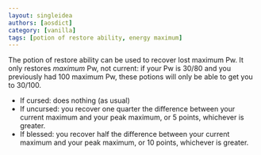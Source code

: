 ```yaml
---
layout: singleidea
authors: [aosdict]
category: [vanilla]
tags: [potion of restore ability, energy maximum]
---
```

The potion of restore ability can be used to recover lost maximum Pw.
It only restores _maximum_ Pw, not current: if your Pw is 30/80 and you
previously had 100 maximum Pw, these potions will only be able to get you to
30/100.
* If cursed: does nothing (as usual)
* If uncursed: you recover one quarter the difference between your current
  maximum and your peak maximum, or 5 points, whichever is greater.
* If blessed: you recover half the difference between your current maximum and
  your peak maximum, or 10 points, whichever is greater.
